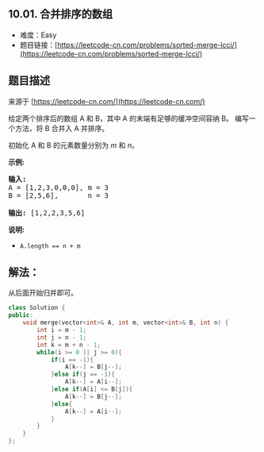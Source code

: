##  10.01. 合并排序的数组

- 难度：Easy
- 题目链接：[https://leetcode-cn.com/problems/sorted-merge-lcci/](https://leetcode-cn.com/problems/sorted-merge-lcci/)


## 题目描述

来源于 [https://leetcode-cn.com/](https://leetcode-cn.com/)

<p>给定两个排序后的数组 A 和 B，其中 A 的末端有足够的缓冲空间容纳 B。 编写一个方法，将 B 合并入 A 并排序。</p>

<p>初始化&nbsp;A 和 B 的元素数量分别为&nbsp;<em>m</em> 和 <em>n</em>。</p>

<p><strong>示例:</strong></p>

<pre><strong>输入:</strong>
A = [1,2,3,0,0,0], m = 3
B = [2,5,6],       n = 3

<strong>输出:</strong>&nbsp;[1,2,2,3,5,6]</pre>

<p><strong>说明:</strong></p>

<ul>
	<li><code>A.length == n + m</code></li>
</ul>


## 解法：

从后面开始归并即可。

```c++
class Solution {
public:
    void merge(vector<int>& A, int m, vector<int>& B, int n) {
        int i = m - 1;
        int j = n - 1;
        int k = m + n - 1;
        while(i >= 0 || j >= 0){
            if(i == -1){
                A[k--] = B[j--];
            }else if(j == -1){
                A[k--] = A[i--];
            }else if(A[i] <= B[j]){
                A[k--] = B[j--];
            }else{
                A[k--] = A[i--];
            }
        }
    }
};
```